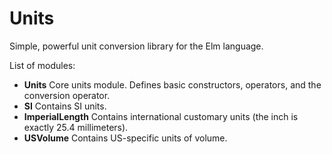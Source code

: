 # Units
Simple, powerful unit conversion library for the Elm language.

List of modules:
* **Units** Core units module. Defines basic constructors, operators, and the conversion operator.
* **SI** Contains SI units.
* **ImperialLength** Contains international customary units (the inch is exactly 25.4 millimeters).
* **USVolume** Contains US-specific units of volume.
